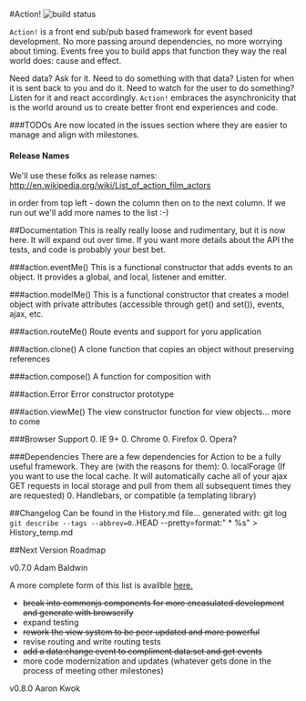 #Action!
![build status](https://travis-ci.org/designfrontier/Action.svg)

`Action!` is a front end sub/pub based framework for event based development. No more passing around dependencies, no more worrying about timing. Events free you to build apps that function they way the real world does: cause and effect.

Need data? Ask for it. Need to do something with that data? Listen for when it is sent back to you and do it. Need to watch for the user to do something? Listen for it and react accordingly. `Action!` embraces the asynchronicity that is the world around us to create better front end experiences and code.

###TODOs
Are now located in the issues section where they are easier to manage and align with milestones.

#### Release Names
We'll use these folks as release names: http://en.wikipedia.org/wiki/List_of_action_film_actors

in order from top left - down the column then on to the next column. If we run out we'll add more names to the list :-)

##Documentation
This is really really loose and rudimentary, but it is now here. It will expand out over time. If you want more details about the API the tests, and code is probably your best bet.

###action.eventMe()
This is a functional constructor that adds events to an object. It provides a global, and local, listener and emitter.

###action.modelMe()
This is a functional constructor that creates a model object with private attributes (accessible through get() and set()), events, ajax, etc.

###action.routeMe()
Route events and support for yoru application

###action.clone()
A clone function that copies an object without preserving references

###action.compose()
A function for composition with

###action.Error
Error constructor prototype

###action.viewMe()
The view constructor function for view objects... more to come

###Browser Support
0. IE 9+
0. Chrome
0. Firefox
0. Opera?

###Dependencies
There are a few dependencies for Action to be a fully useful framework. They are (with the reasons for them):
0. localForage (If you want to use the local cache. It will automatically cache all of your ajax GET requests in local storage and pull from them all subsequent times they are requested)
0. Handlebars, or compatible (a templating library)

##Changelog
Can be found in the History.md file... generated with:
git log `git describe --tags --abbrev=0`..HEAD --pretty=format:"  * %s" > History_temp.md

##Next Version Roadmap

v0.7.0 Adam Baldwin

A more complete form of this list is availble [here.](https://github.com/designfrontier/Action/milestones/v0.7.0%20Adam%20Baldwin)

* ~~break into commonjs components for more encasulated development and generate with browserify~~
* expand testing
* ~~rework the view system to be peer updated and more powerful~~
* revise routing and write routing tests
* ~~add a data:change event to compliment data:set and get events~~
* more code modernization and updates (whatever gets done in the process of meeting other milestones)

v0.8.0 Aaron Kwok

